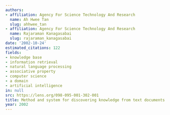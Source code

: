 ```yaml
---
authors:
- affiliation: Agency For Science Technology And Research
  name: Ah Hwee Tan
  slug: ahhwee_tan
- affiliation: Agency For Science Technology And Research
  name: Rajaraman Kanagasabai
  slug: rajaraman_kanagasabai
date: '2002-10-24'
estimated_citations: 122
fields:
- knowledge base
- information retrieval
- natural language processing
- associative property
- computer science
- a domain
- artificial intelligence
in: null
src: https://lens.org/098-095-001-302-001
title: Method and system for discovering knowledge from text documents
year: 2002
---
```

